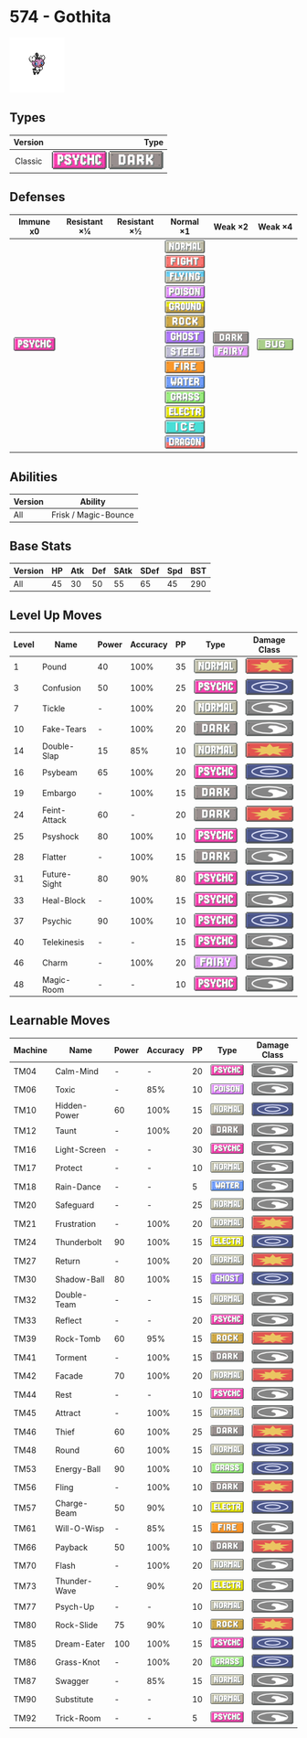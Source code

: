 # 574 - Gothita

![gothita](../img/pokemon/574.png)

## Types

| Version | Type                                                                |
| :-----: | ------------------------------------------------------------------: |
| Classic | ![psychic](../img/types/psychic.png) ![dark](../img/types/dark.png) |

## Defenses

| Immune x0                            | Resistant ×¼ | Resistant ×½ | Normal ×1                                                                                                                                                                                                                                                                                                                                                                                                                                                                                                                                       | Weak ×2                                                             | Weak ×4                      |
| ------------------------------------ | ------------ | ------------ | ----------------------------------------------------------------------------------------------------------------------------------------------------------------------------------------------------------------------------------------------------------------------------------------------------------------------------------------------------------------------------------------------------------------------------------------------------------------------------------------------------------------------------------------------- | ------------------------------------------------------------------- | ---------------------------- |
| ![psychic](../img/types/psychic.png) |              |              | ![normal](../img/types/normal.png)<br/>![fighting](../img/types/fighting.png)<br/>![flying](../img/types/flying.png)<br/>![poison](../img/types/poison.png)<br/>![ground](../img/types/ground.png)<br/>![rock](../img/types/rock.png)<br/>![ghost](../img/types/ghost.png)<br/>![steel](../img/types/steel.png)<br/>![fire](../img/types/fire.png)<br/>![water](../img/types/water.png)<br/>![grass](../img/types/grass.png)<br/>![electric](../img/types/electric.png)<br/>![ice](../img/types/ice.png)<br/>![dragon](../img/types/dragon.png) | ![dark](../img/types/dark.png)<br/>![fairy](../img/types/fairy.png) | ![bug](../img/types/bug.png) |

## Abilities

| Version | Ability              |
| ------- | -------------------- |
| All     | Frisk / Magic-Bounce |

## Base Stats

| Version | HP | Atk | Def | SAtk | SDef | Spd | BST |
| ------- | -- | --- | --- | ---- | ---- | --- | --- |
| All     | 45 | 30  | 50  | 55   | 65   | 45  | 290 |

## Level Up Moves

| Level | Name         | Power | Accuracy | PP | Type                                 | Damage Class                           |
| ----- | ------------ | ----- | -------- | -- | ------------------------------------ | -------------------------------------- |
| 1     | Pound        | 40    | 100%     | 35 | ![normal](../img/types/normal.png)   | ![physical](../img/types/physical.png) |
| 3     | Confusion    | 50    | 100%     | 25 | ![psychic](../img/types/psychic.png) | ![special](../img/types/special.png)   |
| 7     | Tickle       | -     | 100%     | 20 | ![normal](../img/types/normal.png)   | ![status](../img/types/status.png)     |
| 10    | Fake-Tears   | -     | 100%     | 20 | ![dark](../img/types/dark.png)       | ![status](../img/types/status.png)     |
| 14    | Double-Slap  | 15    | 85%      | 10 | ![normal](../img/types/normal.png)   | ![physical](../img/types/physical.png) |
| 16    | Psybeam      | 65    | 100%     | 20 | ![psychic](../img/types/psychic.png) | ![special](../img/types/special.png)   |
| 19    | Embargo      | -     | 100%     | 15 | ![dark](../img/types/dark.png)       | ![status](../img/types/status.png)     |
| 24    | Feint-Attack | 60    | -        | 20 | ![dark](../img/types/dark.png)       | ![physical](../img/types/physical.png) |
| 25    | Psyshock     | 80    | 100%     | 10 | ![psychic](../img/types/psychic.png) | ![special](../img/types/special.png)   |
| 28    | Flatter      | -     | 100%     | 15 | ![dark](../img/types/dark.png)       | ![status](../img/types/status.png)     |
| 31    | Future-Sight | 80    | 90%      | 80 | ![psychic](../img/types/psychic.png) | ![special](../img/types/special.png)   |
| 33    | Heal-Block   | -     | 100%     | 15 | ![psychic](../img/types/psychic.png) | ![status](../img/types/status.png)     |
| 37    | Psychic      | 90    | 100%     | 10 | ![psychic](../img/types/psychic.png) | ![special](../img/types/special.png)   |
| 40    | Telekinesis  | -     | -        | 15 | ![psychic](../img/types/psychic.png) | ![status](../img/types/status.png)     |
| 46    | Charm        | -     | 100%     | 20 | ![fairy](../img/types/fairy.png)     | ![status](../img/types/status.png)     |
| 48    | Magic-Room   | -     | -        | 10 | ![psychic](../img/types/psychic.png) | ![status](../img/types/status.png)     |

## Learnable Moves

| Machine | Name         | Power | Accuracy | PP | Type                                   | Damage Class                           |
| ------- | ------------ | ----- | -------- | -- | -------------------------------------- | -------------------------------------- |
| TM04    | Calm-Mind    | -     | -        | 20 | ![psychic](../img/types/psychic.png)   | ![status](../img/types/status.png)     |
| TM06    | Toxic        | -     | 85%      | 10 | ![poison](../img/types/poison.png)     | ![status](../img/types/status.png)     |
| TM10    | Hidden-Power | 60    | 100%     | 15 | ![normal](../img/types/normal.png)     | ![special](../img/types/special.png)   |
| TM12    | Taunt        | -     | 100%     | 20 | ![dark](../img/types/dark.png)         | ![status](../img/types/status.png)     |
| TM16    | Light-Screen | -     | -        | 30 | ![psychic](../img/types/psychic.png)   | ![status](../img/types/status.png)     |
| TM17    | Protect      | -     | -        | 10 | ![normal](../img/types/normal.png)     | ![status](../img/types/status.png)     |
| TM18    | Rain-Dance   | -     | -        | 5  | ![water](../img/types/water.png)       | ![status](../img/types/status.png)     |
| TM20    | Safeguard    | -     | -        | 25 | ![normal](../img/types/normal.png)     | ![status](../img/types/status.png)     |
| TM21    | Frustration  | -     | 100%     | 20 | ![normal](../img/types/normal.png)     | ![physical](../img/types/physical.png) |
| TM24    | Thunderbolt  | 90    | 100%     | 15 | ![electric](../img/types/electric.png) | ![special](../img/types/special.png)   |
| TM27    | Return       | -     | 100%     | 20 | ![normal](../img/types/normal.png)     | ![physical](../img/types/physical.png) |
| TM30    | Shadow-Ball  | 80    | 100%     | 15 | ![ghost](../img/types/ghost.png)       | ![special](../img/types/special.png)   |
| TM32    | Double-Team  | -     | -        | 15 | ![normal](../img/types/normal.png)     | ![status](../img/types/status.png)     |
| TM33    | Reflect      | -     | -        | 20 | ![psychic](../img/types/psychic.png)   | ![status](../img/types/status.png)     |
| TM39    | Rock-Tomb    | 60    | 95%      | 15 | ![rock](../img/types/rock.png)         | ![physical](../img/types/physical.png) |
| TM41    | Torment      | -     | 100%     | 15 | ![dark](../img/types/dark.png)         | ![status](../img/types/status.png)     |
| TM42    | Facade       | 70    | 100%     | 20 | ![normal](../img/types/normal.png)     | ![physical](../img/types/physical.png) |
| TM44    | Rest         | -     | -        | 10 | ![psychic](../img/types/psychic.png)   | ![status](../img/types/status.png)     |
| TM45    | Attract      | -     | 100%     | 15 | ![normal](../img/types/normal.png)     | ![status](../img/types/status.png)     |
| TM46    | Thief        | 60    | 100%     | 25 | ![dark](../img/types/dark.png)         | ![physical](../img/types/physical.png) |
| TM48    | Round        | 60    | 100%     | 15 | ![normal](../img/types/normal.png)     | ![special](../img/types/special.png)   |
| TM53    | Energy-Ball  | 90    | 100%     | 10 | ![grass](../img/types/grass.png)       | ![special](../img/types/special.png)   |
| TM56    | Fling        | -     | 100%     | 10 | ![dark](../img/types/dark.png)         | ![physical](../img/types/physical.png) |
| TM57    | Charge-Beam  | 50    | 90%      | 10 | ![electric](../img/types/electric.png) | ![special](../img/types/special.png)   |
| TM61    | Will-O-Wisp  | -     | 85%      | 15 | ![fire](../img/types/fire.png)         | ![status](../img/types/status.png)     |
| TM66    | Payback      | 50    | 100%     | 10 | ![dark](../img/types/dark.png)         | ![physical](../img/types/physical.png) |
| TM70    | Flash        | -     | 100%     | 20 | ![normal](../img/types/normal.png)     | ![status](../img/types/status.png)     |
| TM73    | Thunder-Wave | -     | 90%      | 20 | ![electric](../img/types/electric.png) | ![status](../img/types/status.png)     |
| TM77    | Psych-Up     | -     | -        | 10 | ![normal](../img/types/normal.png)     | ![status](../img/types/status.png)     |
| TM80    | Rock-Slide   | 75    | 90%      | 10 | ![rock](../img/types/rock.png)         | ![physical](../img/types/physical.png) |
| TM85    | Dream-Eater  | 100   | 100%     | 15 | ![psychic](../img/types/psychic.png)   | ![special](../img/types/special.png)   |
| TM86    | Grass-Knot   | -     | 100%     | 20 | ![grass](../img/types/grass.png)       | ![special](../img/types/special.png)   |
| TM87    | Swagger      | -     | 85%      | 15 | ![normal](../img/types/normal.png)     | ![status](../img/types/status.png)     |
| TM90    | Substitute   | -     | -        | 10 | ![normal](../img/types/normal.png)     | ![status](../img/types/status.png)     |
| TM92    | Trick-Room   | -     | -        | 5  | ![psychic](../img/types/psychic.png)   | ![status](../img/types/status.png)     |